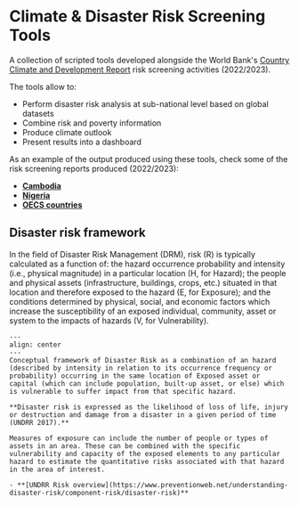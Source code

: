 # Climate & Disaster Risk Screening Tools

A collection of scripted tools developed alongside the World Bank's [Country Climate and Development Report](https://www.worldbank.org/en/publication/country-climate-development-reports) risk screening activities (2022/2023).

The tools allow to:

- Perform disaster risk analysis at sub-national level based on global datasets
- Combine risk and poverty information
- Produce climate outlook
- Present results into a dashboard

As an example of the output produced using these tools, check some of the risk screening reports produced (2022/2023):

- [**Cambodia**](Top-down/reports/khm_rsk.pdf)
- [**Nigeria**](Top-down/reports/nga_rsk.pdf)
- [**OECS countries**](Top-down/reports/oecs_rsk.pdf)

## Disaster risk framework

In the field of Disaster Risk Management (DRM), risk (R) is typically calculated as a function of: the hazard occurrence probability and intensity (i.e., physical magnitude) in a particular location (H, for Hazard); the people and physical assets (infrastructure, buildings, crops, etc.) situated in that location and therefore exposed to the hazard (E, for Exposure); and the conditions determined by physical, social, and economic factors which increase the susceptibility of an exposed individual, community, asset or system to the impacts of hazards (V, for Vulnerability).

```{figure} docs/images/risk_framing.png
---
align: center
---
Conceptual framework of Disaster Risk as a combination of an hazard (described by intensity in relation to its occurrence frequency or probability) occurring in the same location of Exposed asset or capital (which can include population, built-up asset, or else) which is vulnerable to suffer impact from that specific hazard.
```

```{seealso}
**Disaster risk is expressed as the likelihood of loss of life, injury or destruction and damage from a disaster in a given period of time (UNDRR 2017).**

Measures of exposure can include the number of people or types of assets in an area. These can be combined with the specific vulnerability and capacity of the exposed elements to any particular hazard to estimate the quantitative risks associated with that hazard in the area of interest.

- **[UNDRR Risk overview](https://www.preventionweb.net/understanding-disaster-risk/component-risk/disaster-risk)**
```

